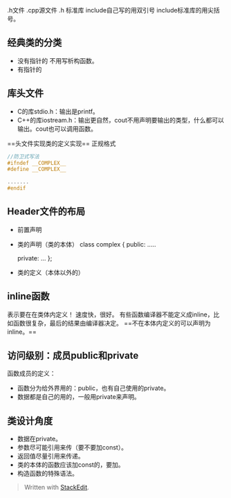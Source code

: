 .h文件
.cpp源文件
.h 标准库
include自己写的用双引号
include标准库的用尖括号。
## 经典类的分类
- 没有指针的
不用写析构函数。
- 有指针的
## 库头文件
- C的库stdio.h：输出是printf。
- C++的库iostream.h：输出更自然，cout不用声明要输出的类型，什么都可以输出。cout也可以调用函数。

==头文件实现类的定义实现==
正规格式
```c++
//防卫式写法
#ifndef __COMPLEX__
#define __COMPLEX__

.......
#endif
```
## Header文件的布局
- 前置声明
- 类的声明（类的本体）
class complex
{
	public:
	.....

	private:
	...
};
- 类的定义（本体以外的）

## inline函数
表示要在在类体内定义！
速度快，很好。
有些函数编译器不能定义成inline，比如函数很复杂，最后的结果由编译器决定。
==不在本体内定义的可以声明为inline。==
## 访问级别：成员public和private
函数成员的定义：
- 函数分为给外界用的：public，也有自己使用的private。
- 数据都是自己的用的，一般用private来声明。





## 类设计角度
- 数据在private。
- 参数尽可能引用来传（要不要加const）。
- 返回值尽量引用来传递。
- 类的本体的函数应该加const的，要加。
- 构造函数的特殊语法。


> Written with [StackEdit](https://stackedit.io/).
<!--stackedit_data:
eyJoaXN0b3J5IjpbLTUyOTcyODgwM119
-->